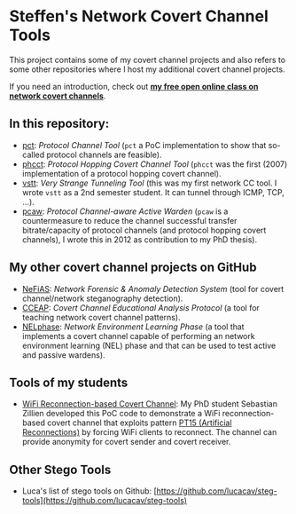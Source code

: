 # Steffen's Network Covert Channel Tools

This project contains some of my covert channel projects and also refers to some other repositories where I host my additional covert channel projects.

If you need an introduction, check out **[my free open online class on network covert channels](https://github.com/cdpxe/Network-Covert-Channels-A-University-level-Course/)**.

## In this repository:

- [pct](https://github.com/cdpxe/NetworkCovertChannels/tree/master/pct): *Protocol Channel Tool* (`pct` a PoC implementation to show that so-called protocol channels are feasible).
- [phcct](https://github.com/cdpxe/NetworkCovertChannels/tree/master/phcct): *Protocol Hopping Covert Channel Tool* (`phcct` was the first (2007) implementation of a protocol hopping covert channel).
- [vstt](https://github.com/cdpxe/NetworkCovertChannels/tree/master/vstt): *Very Strange Tunneling Tool* (this was my first network CC tool. I wrote `vstt` as a 2nd semester student. It can tunnel through ICMP, TCP, ...).
- [pcaw](https://github.com/cdpxe/NetworkCovertChannels/tree/master/pcaw): *Protocol Channel-aware Active Warden* (`pcaw` is a countermeasure to reduce the channel successful transfer bitrate/capacity of protocol channels (and protocol hopping covert channels), I wrote this in 2012 as contribution to my PhD thesis).

## My other covert channel projects on GitHub

- [NeFiAS](https://github.com/cdpxe/nefias/): *Network Forensic & Anomaly Detection System* (tool for covert channel/network steganography detection).
- [CCEAP](https://github.com/cdpxe/CCEAP): *Covert Channel Educational Analysis Protocol* (a tool for teaching network covert channel patterns).
- [NELphase](https://github.com/cdpxe/NELphase): *Network Environment Learning Phase* (a tool that implements a covert channel capable of performing an network environment learning (NEL) phase and that can be used to test active and passive wardens).

## Tools of my students

- [WiFi Reconnection-based Covert Channel](https://github.com/NIoSaT/WiFi_Reconnection_CovertChannel): My PhD student Sebastian Zillien developed this PoC code to demonstrate a WiFi reconnection-based covert channel that exploits pattern [PT15 (Artificial Reconnections)](https://ih-patterns.blogspot.com/p/pt15-artificial-reconnections.html) by forcing WiFi clients to reconnect. The channel can provide anonymity for covert sender and covert receiver.

## Other Stego Tools

- Luca's list of stego tools on Github: [https://github.com/lucacav/steg-tools](https://github.com/lucacav/steg-tools)

